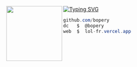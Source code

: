 [![Typing SVG](https://readme-typing-svg.herokuapp.com/?font=Roboto+Mono&lines=lol-fr.vercel.app+%7C+bopery7)](https://git.io/typing-svg)
<img align="left" src="https://i.pinimg.com/736x/04/3a/3d/043a3d5517459e9421bd34bbdf3be0ab.jpg" width="147"/> 

```csharp
github.com/bopery
dc   $  @bopery
web  $  lol-fr.vercel.app
```
&zwnj; 
&zwnj; 
